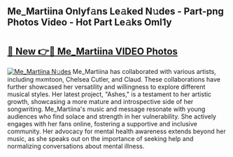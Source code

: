 ## Me_Martiina Onlyf𝚊ns Le𝚊ked N𝚞des - Part-png Photos Video - Hot Part Le𝚊ks Oml1y

# <h2><a href="http://ab25955.deff.icu/?id=Me_Martiina">🔗 New 👉🔴 Me_Martiina VIDEO Photos</a></h2>

[![Me_Martiina N𝚞des](https://i.imgur.com/rIISA9y.gif)](http://ab25955.deff.icu/?id=Me_Martiina)
Me_Martiina has collaborated with various artists, including mxmtoon, Chelsea Cutler, and Claud. These collaborations have further showcased her versatility and willingness to explore different musical styles. Her latest project, "Ashes," is a testament to her artistic growth, showcasing a more mature and introspective side of her songwriting. Me_Martiina's music and message resonate with young audiences who find solace and strength in her vulnerability. She actively engages with her fans online, fostering a supportive and inclusive community. Her advocacy for mental health awareness extends beyond her music, as she speaks out on the importance of seeking help and normalizing conversations about mental illness.
